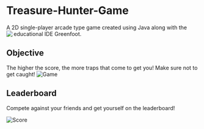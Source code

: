 # Treasure-Hunter-Game
A 2D single-player arcade type game created using Java along with the educational IDE Greenfoot.
<img align="left" src="https://user-images.githubusercontent.com/84817133/192116653-4bfd9a6a-c34b-4a7d-9c1a-8225b52bae8f.png">

## Objective
The higher the score, the more traps that come to get you! Make sure not to get caught!
![Game](https://user-images.githubusercontent.com/84817133/192116664-f45c43f4-da94-4ea5-8b3f-bbd0444315b1.png)

## Leaderboard
Compete against your friends and get yourself on the leaderboard!

![Score](https://user-images.githubusercontent.com/84817133/192116662-ea80e575-2c02-4f23-a6c5-883dbe6fe4b4.png)
